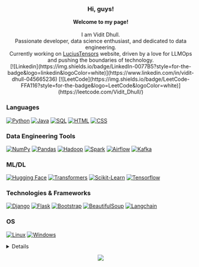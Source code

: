 <h3 align="center">Hi, guys!</h3>

<p align="center">
    <b>Welcome to my page!</b><br><br>
        I am Vidit Dhull.<br>
        Passionate developer, data science enthusiast, and dedicated to data engineering.<br>
        Currently working on <a href="https://luciustensors.com/">LuciusTensors</a> website, driven by a love for LLMOps and pushing the boundaries of technology.<br>
    [![Linkedin](https://img.shields.io/badge/LinkedIn-0077B5?style=for-the-badge&logo=linkedin&logoColor=white)](https://www.linkedin.com/in/vidit-dhull-045665236)
    [![LeetCode](https://img.shields.io/badge/LeetCode-FFA116?style=for-the-badge&logo=LeetCode&logoColor=white)](https://leetcode.com/Vidit_Dhull/)
</p>

### Languages
[![Python](https://img.shields.io/badge/python-white?style=for-the-badge&logo=python)](https://github.com/viditdhull)
[![Java](https://img.shields.io/badge/java-white?style=for-the-badge&logo=openjdk)](https://github.com/viditdhull)
[![SQL](https://img.shields.io/badge/sql-white?style=for-the-badge&logo=mysql)](https://github.com/viditdhull)
[![HTML](https://img.shields.io/badge/html-white?style=for-the-badge&logo=html5)](https://github.com/viditdhull)
[![CSS](https://img.shields.io/badge/css-white?style=for-the-badge&logo=css3)](https://github.com/viditdhull)

### Data Engineering Tools
[![NumPy](https://img.shields.io/badge/numpy-white?style=for-the-badge&logo=numpy)](https://github.com/viditdhull)
[![Pandas](https://img.shields.io/badge/pandas-white?style=for-the-badge&logo=pandas)](https://github.com/viditdhull)
[![Hadoop](https://img.shields.io/badge/Hadoop-white?style=for-the-badge&logo=Apache%20Hadoop)](https://github.com/viditdhull)
[![Spark](https://img.shields.io/badge/Spark-white?style=for-the-badge&logo=Apache%20Spark)](https://github.com/viditdhull)
[![Airflow](https://img.shields.io/badge/Airflow-white?style=for-the-badge&logo=Apache%20Airflow)](https://github.com/viditdhull)
[![Kafka](https://img.shields.io/badge/Kafka-white?style=for-the-badge&logo=Apache%20Kafka)](https://github.com/viditdhull)

### ML/DL
[![Hugging Face](https://img.shields.io/badge/Hugging%20Face-white?style=for-the-badge&logo=hugging%20face)](https://github.com/viditdhull)
[![Transformers](https://img.shields.io/badge/Transformers-white?style=for-the-badge&logo=rust)](https://github.com/viditdhull)
[![Scikit-Learn](https://img.shields.io/badge/scikit--learn-white?style=for-the-badge&logo=scikit-learn)](https://github.com/viditdhull)
[![Tensorflow](https://img.shields.io/badge/Tensorflow-white?style=for-the-badge&logo=tensorflow)](https://github.com/viditdhull)

### Technologies & Frameworks
[![Django](https://img.shields.io/badge/django-white?style=for-the-badge&logo=django)](https://github.com/viditdhull)
[![Flask](https://img.shields.io/badge/Flask-white?style=for-the-badge&logo=flask)](https://github.com/viditdhull)
[![Bootstrap](https://img.shields.io/badge/bootstrap-white?style=for-the-badge&logo=bootstrap)](https://github.com/viditdhull)
[![BeautifulSoup](https://img.shields.io/badge/beautifulsoup-white?style=for-the-badge&logo=beautifulsoup)](https://github.com/viditdhull)
[![Langchain](https://img.shields.io/badge/langchain-white?style=for-the-badge&logo=langchain)](https://github.com/viditdhull)

### OS
[![Linux](https://img.shields.io/badge/linux-white?style=for-the-badge&logo=Linux)](https://github.com/viditdhull)
[![Windows](https://img.shields.io/badge/Windows-white?style=for-the-badge&logo=Windows)](https://github.com/viditdhull)

<details>
<p align="center">
  <a href="https://github.com/viditdhull">
    <img src="http://github-profile-summary-cards.vercel.app/api/cards/profile-details?username=viditdhull&theme=transparent" />
  </a>
  <a href="https://github.com/viditdhull">
    <img src="https://github-readme-streak-stats.herokuapp.com/?user=viditdhull&hide_border=true&card_width=338&theme=transparent" />
  </a>
  <a href="https://github.com/viditdhull">
    <img src="http://github-profile-summary-cards.vercel.app/api/cards/stats?username=viditdhull&theme=transparent" />
  </a>
</p>
</details>

<p align="center">
  <a href="https://github.com/viditdhull">
    <img src="https://komarev.com/ghpvc/?username=viditdhull&color=blue&style=flat)" />
  </a>
</p>
<!--

- 🔭 I’m currently working on ...
- 🌱 I’m currently learning ...
- 👯 I’m looking to collaborate on ...
- 🤔 I’m looking for help with ...
- 💬 Ask me about ...
- 📫 How to reach me: ...
- 😄 Pronouns: ...
- ⚡ Fun fact: ...
-->
